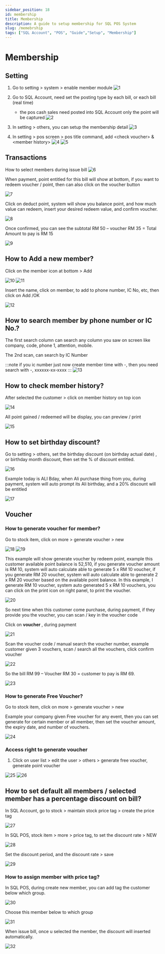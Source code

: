 ```yaml
---
sidebar_position: 18
id: membership
title: Membership
description: A guide to setup membership for SQL POS System
slug: /memebrship
tags: ["SQL Account", "POS", "Guide","Setup", "Membership"]
---
```


# Membership

## Setting
1. Go to setting > system > enable member module
![1](/img/pos/membership/1.png)

2. Go to SQL Account, need set the posting type by each bill, or each bill (real time)
    - the pos cash sales need posted into SQL Account only the point will be captured
![2](/img/pos/membership/2.png)

3. In setting > others, you can setup the membership detail
![3](/img/pos/membership/3.png)

4. In setting \> pos screen \> pos title command, add \<check voucher\> \& \<member history\>
![4](/img/pos/membership/4.png)
![5](/img/pos/membership/5.png)

## Transactions

How to select members during issue bill
![6](/img/pos/membership/6.png)

When payment, point entitled for this bill will show at bottom, if you want to redeem voucher /
point, then can also click on the voucher button

![7](/img/pos/membership/7.png)



Click on deduct point, system will show you balance point, and how much value can redeem, insert
your desired redeem value, and confirm voucher.

![8](/img/pos/membership/8.png)

Once confirmed, you can see the subtotal RM 50 – voucher RM 35 = Total Amount to pay is RM 15

![9](/img/pos/membership/9.png)

## How to Add a new member?

Click on the member icon at bottom > Add

![10](/img/pos/membership/10.png)
![11](/img/pos/membership/11.png)

Insert the name, click on member, to add to phone number, IC No, etc, then click on Add /OK

![12](/img/pos/membership/12.png)

## How to search member by phone number or IC No.?

The first search column can search any column you saw on screen like company, code, phone 1, attention, mobile.

The 2nd scan, can search by IC Number

:::note
if you ic number just now create member time with -, then you need search with -, xxxxxx-xx-xxxx
:::
![13](/img/pos/membership/13.png)

## How to check member history?

After selected the customer > click on member history on top icon

![14](/img/pos/membership/14.png)

All point gained / redeemed will be display, you can preview / print

![15](/img/pos/membership/15.png)


## How to set birthday discount?

Go to setting > others, set the birthday discount (on birthday actual date) , or birthday month
discount, then set the % of discount entitled.

![16](/img/pos/membership/16.png)

Example today is ALI Bday, when Ali purchase thing from you, during payment, system will auto
prompt its Ali birthday, and a 20% discount will be entitled

![17](/img/pos/membership/17.png)

## Voucher

### How to generate voucher for member?

Go to stock item, click on more > generate voucher > new

![18](/img/pos/membership/18.png)
![19](/img/pos/membership/19.png)

This example will show generate voucher by redeem point, example this customer available point
balance is 52,510, if you generate voucher amount is RM 10, system will auto calculate able to
generate 5 x RM 10 voucher, if you generate RM 20 voucher, system will auto calculate able to
generate 2 x RM 20 voucher based on the available point balance. In this example, I generate RM 10
voucher, system auto generated 5 x RM 10 vouchers, you can click on the print icon on right panel,
to print the voucher.

![20](/img/pos/membership/20.png)

So next time when this customer come purchase, during payment, if they provide you the voucher,
you can scan / key in the voucher code

Click on **voucher** , during payment

![21](/img/pos/membership/21.png)

Scan the voucher code / manual search the voucher number, example customer given 3 vouchers,
scan / search all the vouchers, click confirm voucher

![22](/img/pos/membership/22.png)

So the bill RM 99 – Voucher RM 30 = customer to pay is RM 69.

![23](/img/pos/membership/23.png)

### How to generate Free Voucher?

Go to stock item, click on more > generate voucher > new

Example your company given Free voucher for any event, then you can set generate for certain
member or all member, then set the voucher amount, the expiry date, and number of vouchers.

![24](/img/pos/membership/24.png)


### Access right to generate voucher

1. Click on user list > edit the user > others > generate free voucher, generate point voucher

![25](/img/pos/membership/25.png)
![26](/img/pos/membership/26.png)

## How to set default all members / selected member has a percentage discount on bill?

In SQL Account, go to stock > maintain stock price tag > create the price tag

![27](/img/pos/membership/27.png)

In SQL POS, stock item > more > price tag, to set the discount rate > NEW

![28](/img/pos/membership/28.png)

Set the discount period, and the discount rate > save

![29](/img/pos/membership/29.png)


### How to assign member with price tag?

In SQL POS, during create new member, you can add tag the customer below which group.

![30](/img/pos/membership/29.png)

Choose this member below to which group

![31](/img/pos/membership/29.png)

When issue bill, once u selected the member, the discount will inserted automatically.

![32](/img/pos/membership/29.png)






